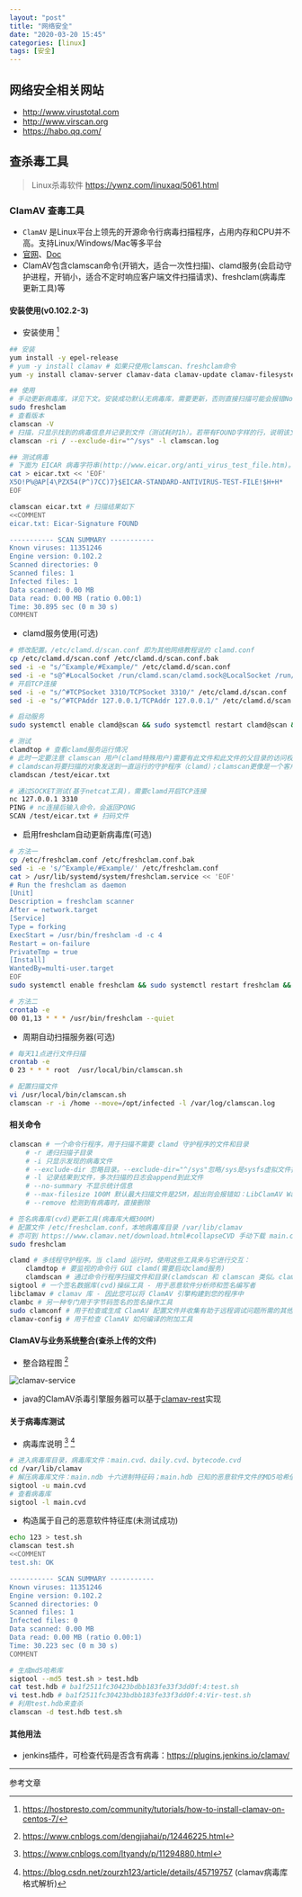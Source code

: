 ```yaml
---
layout: "post"
title: "网络安全"
date: "2020-03-20 15:45"
categories: [linux]
tags: [安全]
---
```


## 网络安全相关网站

- http://www.virustotal.com
- http://www.virscan.org
- https://habo.qq.com/

## 查杀毒工具

> Linux杀毒软件 https://ywnz.com/linuxaq/5061.html

### ClamAV 查毒工具

- `ClamAV` 是Linux平台上领先的开源命令行病毒扫描程序，占用内存和CPU并不高。支持Linux/Windows/Mac等多平台
- [官网](http://www.clamav.net/)、[Doc](https://www.clamav.net/documents/clam-antivirus-user-manual)
- ClamAV包含clamscan命令(开销大，适合一次性扫描)、clamd服务(会启动守护进程，开销小，适合不定时响应客户端文件扫描请求)、freshclam(病毒库更新工具)等

#### 安装使用(v0.102.2-3)

- 安装使用 [^3]

```bash
## 安装
yum install -y epel-release
# yum -y install clamav # 如果只使用clamscan、freshclam命令
yum -y install clamav-server clamav-data clamav-update clamav-filesystem clamav clamav-scanner-systemd clamav-devel clamav-lib clamav-server-systemd # 如果需要使用clamd服务

## 使用
# 手动更新病毒库，详见下文。安装成功默认无病毒库，需要更新，否则直接扫描可能会报错No supported database files found in /var/lib/clamav
sudo freshclam
# 查看版本
clamscan -V
# 扫描，只显示找到的病毒信息并记录到文件（测试耗时1h）。若带有FOUND字样的行，说明该文件为可疑的病毒木马文件
clamscan -ri / --exclude-dir="^/sys" -l clamscan.log

## 测试病毒
# 下面为 EICAR 病毒字符串(http://www.eicar.org/anti_virus_test_file.htm)。不能再多加字符，否则md5和病毒库中md5不匹配会导致认定为正常文件
cat > eicar.txt << 'EOF'
X5O!P%@AP[4\PZX54(P^)7CC)7}$EICAR-STANDARD-ANTIVIRUS-TEST-FILE!$H+H*
EOF

clamscan eicar.txt # 扫描结果如下
<<COMMENT
eicar.txt: Eicar-Signature FOUND

----------- SCAN SUMMARY -----------
Known viruses: 11351246
Engine version: 0.102.2
Scanned directories: 0
Scanned files: 1
Infected files: 1
Data scanned: 0.00 MB
Data read: 0.00 MB (ratio 0.00:1)
Time: 30.895 sec (0 m 30 s)
COMMENT
```

- clamd服务使用(可选)

```bash
# 修改配置。/etc/clamd.d/scan.conf 即为其他网络教程说的 clamd.conf
cp /etc/clamd.d/scan.conf /etc/clamd.d/scan.conf.bak
sed -i -e "s/^Example/#Example/" /etc/clamd.d/scan.conf
sed -i -e "s@^#LocalSocket /run/clamd.scan/clamd.sock@LocalSocket /run/clamd.scan/clamd.sock@" /etc/clamd.d/scan.conf
# 开启TCP连接
sed -i -e "s/^#TCPSocket 3310/TCPSocket 3310/" /etc/clamd.d/scan.conf
sed -i -e "s/^#TCPAddr 127.0.0.1/TCPAddr 127.0.0.1/" /etc/clamd.d/scan.conf

# 启动服务
sudo systemctl enable clamd@scan && sudo systemctl restart clamd@scan && sudo systemctl status clamd@scan

# 测试
clamdtop # 查看clamd服务运行情况
# 此时一定要注意 clamscan 用户(clamd特殊用户)需要有此文件和此文件的父目录的访问权限，否则报错 lstat() failed: Permission denied. ERROR
# clamdscan将要扫描的对象发送到一直运行的守护程序（clamd）；clamscan更像是一个客户端应用程序，由于启动它的开销很大，理想情况下应用于一次性扫描
clamdscan /test/eicar.txt

# 通过SOCKET测试(基于netcat工具)，需要clamd开启TCP连接
nc 127.0.0.1 3310
PING # nc连接后输入命令，会返回PONG
SCAN /test/eicar.txt # 扫码文件
```

- 启用freshclam自动更新病毒库(可选)

```bash
# 方法一
cp /etc/freshclam.conf /etc/freshclam.conf.bak
sed -i -e 's/^Example/#Example/' /etc/freshclam.conf
cat > /usr/lib/systemd/system/freshclam.service << 'EOF'
# Run the freshclam as daemon
[Unit]
Description = freshclam scanner
After = network.target
[Service]
Type = forking
ExecStart = /usr/bin/freshclam -d -c 4
Restart = on-failure
PrivateTmp = true
[Install]
WantedBy=multi-user.target
EOF
sudo systemctl enable freshclam && sudo systemctl restart freshclam && sudo systemctl status freshclam

# 方法二
crontab -e
00 01,13 * * * /usr/bin/freshclam --quiet
```

- 周期自动扫描服务器(可选)

```bash
# 每天11点进行文件扫描
crontab -e
0 23 * * * root  /usr/local/bin/clamscan.sh

# 配置扫描文件
vi /usr/local/bin/clamscan.sh
clamscan -r -i /home --move=/opt/infected -l /var/log/clamscan.log
```

#### 相关命令

```bash
clamscan # 一个命令行程序，用于扫描不需要 clamd 守护程序的文件和目录
    # -r 递归扫描子目录
    # -i 只显示发现的病毒文件
    # --exclude-dir 忽略目录。--exclude-dir="^/sys"忽略/sys是sysfs虚拟文件挂载点(病毒不会感染)，否则容易报错LibClamAV Warning: fmap_readpage: pread fail: asked for 4094 bytes @ offset 2, got 0。参考 https://askubuntu.com/questions/591964/clamav-cant-read-file-error
    # -l 记录结果到文件，多次扫描的日志会append到此文件
    # --no-summary 不显示统计信息
    # --max-filesize 100M 默认最大扫描文件是25M，超出则会报错如：LibClamAV Warning: cli_scanxz: decompress file size exceeds limits - only scanning 27262976 bytes。参考：https://superuser.com/questions/956128/what-does-this-clamav-message-mean
    # --remove 检测到有病毒时，直接删除

# 签名病毒库(cvd)更新工具(病毒库大概300M)
# 配置文件 /etc/freshclam.conf，本地病毒库目录 /var/lib/clamav
# 亦可到 https://www.clamav.net/download.html#collapseCVD 手动下载 main.cvd、daily.cvd、bytecode.cvd上传到病毒库目录目录(可使用迅雷下载)，还可搭建自己的病毒库镜像服务
sudo freshclam

clamd # 多线程守护程序。当 clamd 运行时，使用这些工具来与它进行交互：
    clamdtop # 要监视的命令行 GUI clamd(需要启动clamd服务)
    clamdscan # 通过命令行程序扫描文件和目录(clamdscan 和 clamscan 类似。clamdscan必须启动clamd服务，执行速度快)
sigtool # 一个签名数据库(cvd)操纵工具 - 用于恶意软件分析师和签名编写者
libclamav # clamav 库 - 因此您可以将 ClamAV 引擎构建到您的程序中
clambc # 另一种专门用于字节码签名的签名操作工具
sudo clamconf # 用于检查或生成 ClamAV 配置文件并收集有助于远程调试问题所需的其他信息的工具
clamav-config # 用于检查 ClamAV 如何编译的附加工具
```

#### ClamAV与业务系统整合(查杀上传的文件)

- 整合路程图 [^4]

![clamav-service](/data/images/linux/clamav-service.png)

- java的ClamAV杀毒引擎服务器可以基于[clamav-rest](https://github.com/solita/clamav-rest)实现

#### 关于病毒库测试

- 病毒库说明 [^1] [^2]

```bash
# 进入病毒库目录，病毒库文件：main.cvd、daily.cvd、bytecode.cvd
cd /var/lib/clamav
# 解压病毒库文件：main.ndb 十六进制特征码；main.hdb 已知的恶意软件文件的MD5哈希值；main.mdb Windows PE恶意软件文件的MD5哈希值
sigtool -u main.cvd
# 查看病毒库
sigtool -l main.cvd
```
- 构造属于自己的恶意软件特征库(未测试成功)

```bash
echo 123 > test.sh
clamscan test.sh
<<COMMENT
test.sh: OK

----------- SCAN SUMMARY -----------
Known viruses: 11351246
Engine version: 0.102.2
Scanned directories: 0
Scanned files: 1
Infected files: 0
Data scanned: 0.00 MB
Data read: 0.00 MB (ratio 0.00:1)
Time: 30.223 sec (0 m 30 s)
COMMENT

# 生成md5哈希库
sigtool --md5 test.sh > test.hdb
cat test.hdb # ba1f2511fc30423bdbb183fe33f3dd0f:4:test.sh
vi test.hdb # ba1f2511fc30423bdbb183fe33f3dd0f:4:Vir-test.sh
# 利用test.hdb来查杀
clamscan -d test.hdb test.sh
```

#### 其他用法

- jenkins插件，可检查代码是否含有病毒：https://plugins.jenkins.io/clamav/





---

参考文章

[^1]: https://www.cnblogs.com/ltyandy/p/11294880.html
[^2]: https://blog.csdn.net/zourzh123/article/details/45719757 (clamav病毒库格式解析)
[^3]: https://hostpresto.com/community/tutorials/how-to-install-clamav-on-centos-7/
[^4]: https://www.cnblogs.com/dengjiahai/p/12446225.html


